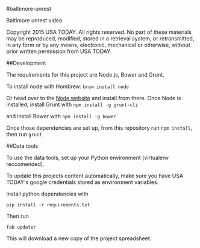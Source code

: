 #baltimore-unrest

Baltimore unrest video


Copyright 2015 USA TODAY. All rights reserved. No part of these materials may be reproduced, modified, stored in a retrieval system, or retransmitted, in any form or by any means, electronic, mechanical or otherwise, without prior written permission from USA TODAY.

##Development

The requirements for this project are Node.js, Bower and Grunt. 

To install node with Hombrew:
`brew install node`

Or head over to the [Node website](http://nodejs.org/) and install from there.
Once Node is installed, install Grunt with
`npm install -g grunt-cli`

and install Bower with 
`npm install -g bower`

Once those dependencies are set up, from this repository run `npm install`, then run `grunt`

##Data tools

To use the data tools, set up your Python environment (virtualenv reccomended).

To update this projects content automatically, make sure you have USA TODAY's google credentials stored as environment variables. 

Install python dependencies with 
```
pip install -r requirements.txt
```

Then run

```
fab updater
```

This will download a new copy of the project spreadsheet.




